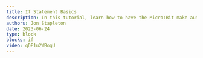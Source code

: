```yaml
---
title: If Statement Basics
description: In this tutorial, learn how to have the Micro:Bit make automated decisions using variable values! The "if" block allows the Micro:Bit to "choose" a sequence of code to run based on the result of a relational expression.
authors: Jon Stapleton
date: 2023-06-24
type: block
blocks: if
video: qDP1u2WBogU
---
```

